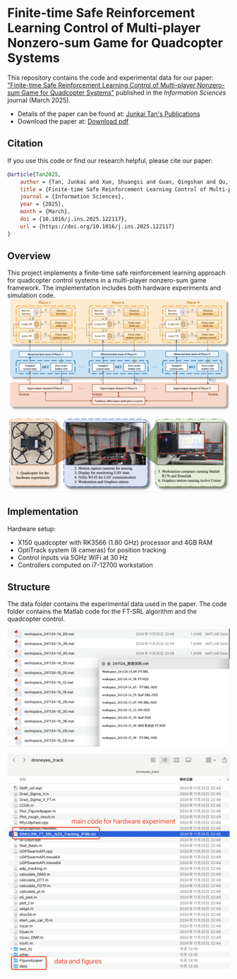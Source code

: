 # Finite-time Safe Reinforcement Learning Control of Multi-player Nonzero-sum Game for Quadcopter Systems

<!-- # Repository for "Finite-time Safe Reinforcement Learning Control of Multi-player Nonzero-sum Game for Quadcopter Systems" -->

This repository contains the code and experimental data for our paper: ["Finite-time Safe Reinforcement Learning Control of Multi-player Nonzero-sum Game for Quadcopter Systems"](https://www.sciencedirect.com/science/article/pii/S002002552500249X) published in the *Information Sciences* journal (March 2025).

+ Details of the paper can be found at: [Junkai Tan's Publications](https://tanjunkai2001.github.io/publications/)
+ Download the paper at: [Download pdf](https://tanjunkai2001.github.io/assets/Finite-time%20safe%20reinforcement%20learning%20control%20of%20multi-player%20nonzero-sum%20game%20for%20quadcopter%20systems.pdf)

## Citation

If you use this code or find our research helpful, please cite our paper:

```bibtex
@article{Tan2025,
    author = {Tan, Junkai and Xue, Shuangsi and Guan, Qingshan and Qu, Kai and Cao, Hui},
    title = {Finite-time Safe Reinforcement Learning Control of Multi-player Nonzero-sum Game for Quadcopter Systems},
    journal = {Information Sciences},
    year = {2025},
    month = {March},
    doi = {10.1016/j.ins.2025.122117},
    url = {https://doi.org/10.1016/j.ins.2025.122117}
}
```

## Overview

This project implements a finite-time safe reinforcement learning approach for quadcopter control systems in a multi-player nonzero-sum game framework. The implementation includes both hardware experiments and simulation code.
![structure](unmanned_systems_control2.png)

![structure](hardware_V2.png)
## Implementation
Hardware setup:
- X150 quadcopter with RK3566 (1.80 GHz) processor and 4GB RAM
- OptiTrack system (8 cameras) for position tracking
- Control inputs via 5GHz WiFi at 30 Hz
- Controllers computed on i7-12700 workstation

## Structure
The data folder contains the experimental data used in the paper. The code folder contains the Matlab code for the FT-SRL algorithm and the quadcopter control.

![structure](data.jpg)


![structure](code.jpg)
